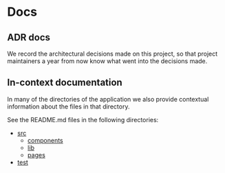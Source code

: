 # Docs

## ADR docs

We record the architectural decisions made on this project, so that project maintainers a year from now know what went into the decisions made.

## In-context documentation

In many of the directories of the application we also provide contextual information about the files in that directory.

See the README.md files in the following directories:

- [src](../src/)
  - [components](../components/)
  - [lib](../lib/)
  - [pages](../pages/)
- [test](../test)
